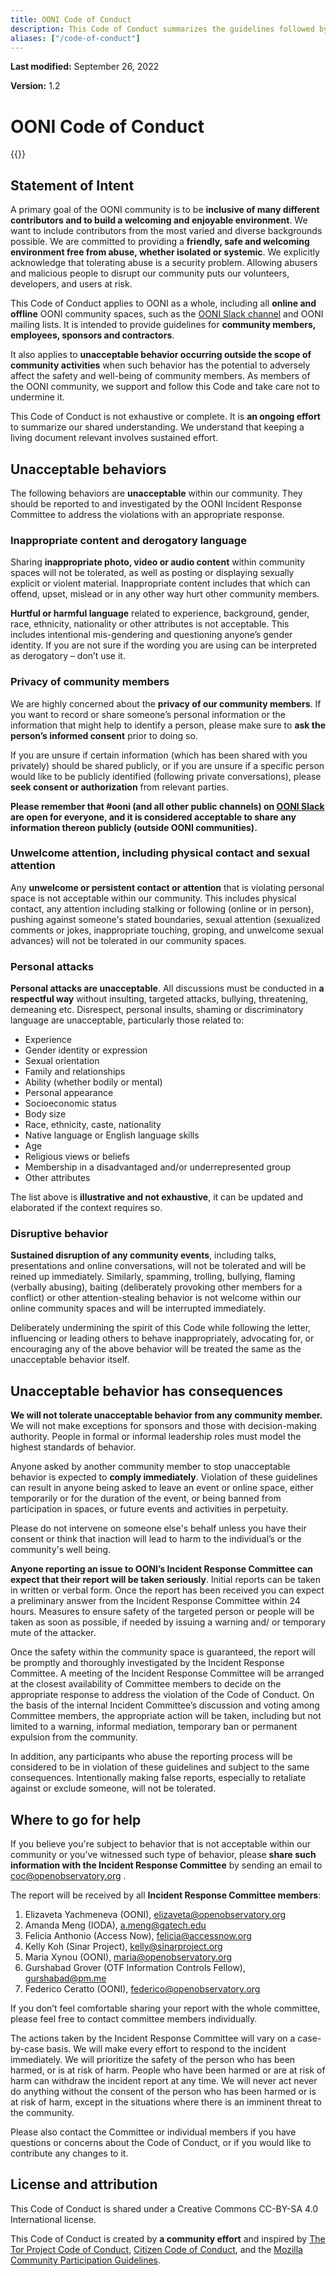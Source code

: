 ```yaml
---
title: OONI Code of Conduct
description: This Code of Conduct summarizes the guidelines followed by OONI Community members including employees, sponsors and contractors.
aliases: ["/code-of-conduct"]
---
```

**Last modified:** September 26, 2022

**Version:** 1.2

# OONI Code of Conduct

{{<table-of-contents>}}

## Statement of Intent

A primary goal of the OONI community is to be **inclusive of many different contributors and to build a welcoming and enjoyable environment**. We want to include contributors from the most varied and diverse backgrounds possible. We are committed to providing a **friendly, safe and welcoming environment free from abuse, whether isolated or systemic**. We explicitly acknowledge that tolerating abuse is a security problem. Allowing abusers and malicious people to disrupt our community puts our volunteers, developers, and users at risk. 

This Code of Conduct applies to OONI as a whole, including all **online and offline** OONI community spaces, such as the [OONI Slack channel](https://slack.ooni.org/) and OONI mailing lists. It is intended to provide guidelines for **community members, employees, sponsors and contractors**.

It also applies to **unacceptable behavior occurring outside the scope of community activities** when such behavior has the potential to adversely affect the safety and well-being of community members. As members of the OONI community, we support and follow this Code and take care not to undermine it.

This Code of Conduct is not exhaustive or complete. It is **an ongoing effort** to summarize our shared understanding. We understand that keeping a living document relevant involves sustained effort.

## Unacceptable behaviors

The following behaviors are **unacceptable** within our community. They should be reported to and investigated by the OONI Incident Response Committee to address the violations with an appropriate response.

### Inappropriate content and derogatory language

Sharing **inappropriate photo, video or audio content** within community spaces will not be tolerated, as well as posting or displaying sexually explicit or violent material. Inappropriate content includes that which can offend, upset, mislead or in any other way hurt other community members.

**Hurtful or harmful language** related to experience, background, gender, race, ethnicity, nationality or other attributes is not acceptable. This includes intentional mis-gendering and questioning anyone’s gender identity. If you are not sure if the wording you are using can be interpreted as derogatory – don’t use it. 

### Privacy of community members 

We are highly concerned about the **privacy of our community members**. If you want to record or share someone’s personal information or the information that might help to identify a person, please make sure to **ask the person’s informed consent** prior to doing so. 

If you are unsure if certain information (which has been shared with you privately) should be shared publicly, or if you are unsure if a specific person would like to be publicly identified (following private conversations), please **seek consent or authorization** from relevant parties.

**Please remember that #ooni (and all other public channels) on [OONI Slack](https://slack.ooni.org/) are open for everyone, and it is considered acceptable to share any information thereon publicly (outside OONI communities).**

### Unwelcome attention, including physical contact and sexual attention

Any **unwelcome or persistent contact or attention** that is violating personal space is not acceptable within our community. This includes physical contact, any attention including stalking or following (online or in person), pushing against someone's stated boundaries, sexual attention (sexualized comments or jokes, inappropriate touching, groping, and unwelcome sexual advances) will not be tolerated in our community spaces. 

### Personal attacks

**Personal attacks are unacceptable**. All discussions must be conducted in **a respectful way** without insulting, targeted attacks, bullying, threatening, demeaning etc. Disrespect, personal insults, shaming or discriminatory language are unacceptable, particularly those related to:

* Experience
* Gender identity or expression
* Sexual orientation
* Family and relationships
* Ability (whether bodily or mental)
* Personal appearance
* Socioeconomic status
* Body size
* Race, ethnicity, caste, nationality
* Native language or English language skills
* Age
* Religious views or beliefs
* Membership in a disadvantaged and/or underrepresented group
* Other attributes

The list above is **illustrative and not exhaustive**, it can be updated and elaborated if the context requires so. 

### Disruptive behavior 

**Sustained disruption of any community events**, including talks, presentations and online conversations, will not be tolerated and will be reined up immediately. Similarly, spamming, trolling, bullying, flaming (verbally abusing), baiting (deliberately provoking other members for a conflict) or other attention-stealing behavior is not welcome within our online community spaces and will be interrupted immediately.

Deliberately undermining the spirit of this Code while following the letter, influencing or leading others to behave inappropriately, advocating for, or encouraging any of the above behavior will be treated the same as the unacceptable behavior itself. 

## Unacceptable behavior has consequences

**We will not tolerate unacceptable behavior from any community member.** We will not make exceptions for sponsors and those with decision-making authority. People in formal or informal leadership roles must model the highest standards of behavior.

Anyone asked by another community member to stop unacceptable behavior is expected to **comply immediately**. Violation of these guidelines can result in anyone being asked to leave an event or online space, either temporarily or for the duration of the event, or being banned from participation in spaces, or future events and activities in perpetuity. 

Please do not intervene on someone else's behalf unless you have their consent or think that inaction will lead to harm to the individual’s or the community's well being. 

**Anyone reporting an issue to OONI’s Incident Response Committee can expect that their report will be taken seriously**. Initial reports can be taken in written or verbal form. Once the report has been received you can expect a preliminary answer from the Incident Response Committee within 24 hours. Measures to ensure safety of the targeted person or people will be taken as soon as possible, if needed by issuing a warning and/ or temporary mute of the attacker. 

Once the safety within the community space is guaranteed, the report will be promptly and thoroughly investigated by the Incident Response Committee. A meeting of the Incident Response Committee will be arranged at the closest availability of Committee members to decide on the appropriate response to address the violation of the Code of Conduct. On the basis of the internal Incident Committee’s discussion and voting among Committee members, the appropriate action will be taken, including but not limited to a warning, informal mediation, temporary ban or permanent expulsion from the community.

In addition, any participants who abuse the reporting process will be considered to be in violation of these guidelines and subject to the same consequences. Intentionally making false reports, especially to retaliate against or exclude someone, will not be tolerated.

## Where to go for help

If you believe you're subject to behavior that is not acceptable within our community or you’ve witnessed such type of behavior, please **share such information with the Incident Response Committee** by sending an email to coc@openobservatory.org . 

The report will be received by all **Incident Response Committee members**:

1. Elizaveta Yachmeneva (OONI), elizaveta@openobservatory.org 
2. Amanda Meng (IODA), a.meng@gatech.edu 
3. Felicia Anthonio (Access Now), felicia@accessnow.org   
4. Kelly Koh (Sinar Project), kelly@sinarproject.org 
5. Maria Xynou (OONI), maria@openobservatory.org 
6. Gurshabad Grover (OTF Information Controls Fellow), gurshabad@pm.me 
7. Federico Ceratto (OONI), federico@openobservatory.org  

If you don’t feel comfortable sharing your report with the whole committee, please feel free to contact committee members individually.

The actions taken by the Incident Response Committee will vary on a case-by-case basis. We will make every effort to respond to the incident immediately. We will prioritize the safety of the person who has been harmed, or is at risk of harm. People who have been harmed or are at risk of harm can withdraw the incident report at any time. We will never act never do anything without the consent of the person who has been harmed or is at risk of harm, except in the situations where there is an imminent threat to the community.

Please also contact the Committee or individual members if you have questions or concerns about the Code of Conduct, or if you would like to contribute any changes to it. 

## License and attribution

This Code of Conduct is shared under a Creative Commons CC-BY-SA 4.0 International license.

This Code of Conduct is created by **a community effort** and inspired by [The Tor Project Code of Conduct](https://gitweb.torproject.org/community/policies.git/plain/code_of_conduct.txt), [Citizen Code of Conduct](https://citizencodeofconduct.org/), and the [Mozilla Community Participation Guidelines](https://www.mozilla.org/en-US/about/governance/policies/participation/#:~:text=Your%20actions%20influence%20others%20to,highest%20good%20for%20Mozilla's%20mission.).

